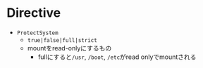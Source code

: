 # Directive

* `ProtectSystem`
  * `true|false|full|strict`
  * mountをread-onlyにするもの
    * fullにすると`/usr`, `/boot`, `/etc`がread onlyでmountされる